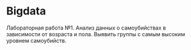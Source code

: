 # Bigdata 

Лабораторная работа №1.
Анализ данных о самоубийствах в зависимости от возраста и пола. 
Выявить группы с самым высоким уровнем самоубийств.
